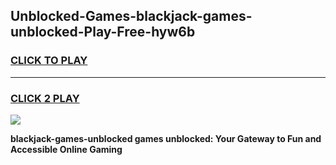 
## Unblocked-Games-blackjack-games-unblocked-Play-Free-hyw6b
<h3>
<a href="https://premium76.site?title=blackjack-games-unblocked&ref=10A">CLICK TO PLAY</a></h3>
<hr>

<h3>
<a href="https://premium76.site?title=blackjack-games-unblocked&ref=10A">CLICK 2 PLAY</a>
  
</h3>

<a href="https://premium76.site?title=blackjack-games-unblocked&ref=10A"><img src="https://clearcache.store/games.png"></a>


**blackjack-games-unblocked games unblocked: Your Gateway to Fun and Accessible Online Gaming**
